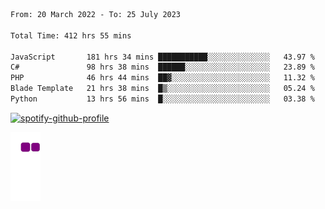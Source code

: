 <!--START_SECTION:waka-->

```txt
From: 20 March 2022 - To: 25 July 2023

Total Time: 412 hrs 55 mins

JavaScript       181 hrs 34 mins ███████████░░░░░░░░░░░░░░   43.97 %
C#               98 hrs 38 mins  ██████░░░░░░░░░░░░░░░░░░░   23.89 %
PHP              46 hrs 44 mins  ██▓░░░░░░░░░░░░░░░░░░░░░░   11.32 %
Blade Template   21 hrs 38 mins  █▒░░░░░░░░░░░░░░░░░░░░░░░   05.24 %
Python           13 hrs 56 mins  █░░░░░░░░░░░░░░░░░░░░░░░░   03.38 %
```

<!--END_SECTION:waka-->
[![spotify-github-profile](https://spotify-github-profile.vercel.app/api/view?uid=c00zprrvy9xiloa9qnco3hmng&cover_image=true&theme=novatorem&show_offline=false&background_color=121212&bar_color=53b14f&bar_color_cover=false)](https://spotify-github-profile.vercel.app/api/view?uid=c00zprrvy9xiloa9qnco3hmng&redirect=true)

![snake gif](https://github.com/hoanghip108/hoanghip108/blob/output/github-contribution-grid-snake.gif)

